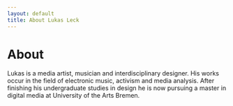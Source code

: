 ```yaml
---
layout: default
title: About Lukas Leck
---
```


# About

Lukas is a media artist, musician and interdisciplinary designer. His works occur in the field of electronic music, activism and media analysis. After finishing his undergraduate studies in design he is now pursuing a master in digital media at University of the Arts Bremen.
